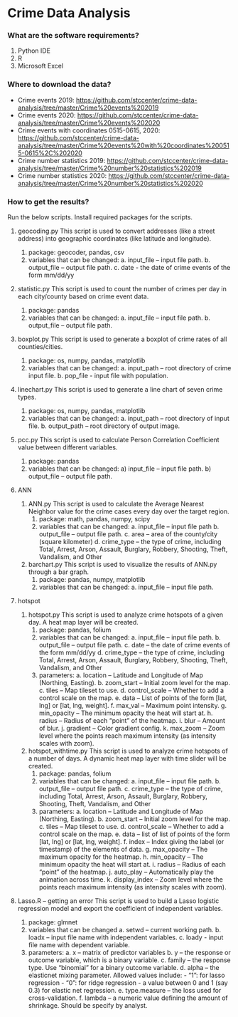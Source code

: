 <!--
 * @Author: your name
 * @Date: 2020-09-23 17:36:34
 * @LastEditTime: 2020-09-24 17:20:09
 * @LastEditors: Please set LastEditors
 * @Description: In User Settings Edit
 * @FilePath: \github_test\crime_readme.md
-->
# Crime Data Analysis

### What are the software requirements?
1.	Python IDE
2.	R
3.	Microsoft Excel

### Where to download the data?
- Crime events 2019: <https://github.com/stccenter/crime-data-analysis/tree/master/Crime%20events%202019>
- Crime events 2020: <https://github.com/stccenter/crime-data-analysis/tree/master/Crime%20events%202020>
- Crime events with coordinates 0515-0615, 2020: <https://github.com/stccenter/crime-data-analysis/tree/master/Crime%20events%20with%20coordinates%200515-0615%2C%202020>
- Crime number statistics 2019: <https://github.com/stccenter/crime-data-analysis/tree/master/Crime%20number%20statistics%202019>
- Crime number statistics 2020: <https://github.com/stccenter/crime-data-analysis/tree/master/Crime%20number%20statistics%202020>


### How to get the results?
Run the below scripts. Install required packages for the scripts.
1.	geocoding.py
This script is used to convert addresses (like a street address) into geographic coordinates (like latitude and longitude).
    1.	package: geocoder, pandas, csv
    2.	variables that can be changed:
        a.	input_file – input file path.
        b.	output_file – output file path.
        c.	date - the date of crime events of the form mm/dd/yy
2.	statistic.py
This script is used to count the number of crimes per day in each city/county based on crime event data.
    1.	package: pandas
    2.	variables that can be changed:
        a.	input_file – input file path.
        b.	output_file – output file path.
3.	boxplot.py
This script is used to generate a boxplot of crime rates of all counties/cities.
    1.	package: os, numpy, pandas, matplotlib
    2.	variables that can be changed:
        a.	input_path – root directory of crime input file.
        b.	pop_file - input file with population.
4.	linechart.py
This script is used to generate a line chart of seven crime types.
    1.	package: os, numpy, pandas, matplotlib
    2.	variables that can be changed:
        a.	input_path – root directory of input file.
        b.	output_path – root directory of output image.
5.	pcc.py
This script is used to calculate Person Correlation Coefficient value between different variables.
    1.	package: pandas
    2.	variables that can be changed:
        a)	input_file – input file path.
        b)	output_file – output file path.
6.	ANN
    1. ANN.py
    This script is used to calculate the Average Nearest Neighbor value for the crime cases every day over the target region.
        1.	package: math, pandas, numpy, scipy
        2.	variables that can be changed:
            a.	input_file – input file path
            b.	output_file – output file path.
            c.	area – area of the county/city (square kilometer)
            d.	crime_type – the type of crime, including Total, Arrest, Arson, Assault, Burglary, Robbery, Shooting, Theft, Vandalism, and Other
    2. barchart.py
    This script is used to visualize the results of ANN.py through a bar graph.
        1.	package: pandas, numpy, matplotlib
        2.	variables that can be changed:
            a.	input_file – input file path.
7.	hotspot
    1. hotspot.py
    This script is used to analyze crime hotspots of a given day. A heat map layer will be created.
        1.	package: pandas, folium
        2.	variables that can be changed:
            a.	input_file – input file path.
            b.	output_file – output file path.
            c.	date – the date of crime events of the form mm/dd/yy
            d.	crime_type – the type of crime, including Total, Arrest, Arson, Assault, Burglary, Robbery, Shooting, Theft, Vandalism, and Other
        3.	parameters:
            a.	location – Latitude and Longitude of Map (Northing, Easting).
            b.	zoom_start – Initial zoom level for the map.
            c.  tiles – Map tileset to use.
            d.	control_scale – Whether to add a control scale on the map.
            e.	data – List of points of the form [lat, lng] or [lat, lng, weight].
            f.	max_val – Maximum point intensity.
            g.	min_opacity – The minimum opacity the heat will start at.
            h.	radius – Radius of each “point” of the heatmap.
            i.	blur – Amount of blur.
            j.	gradient – Color gradient config.
            k.	max_zoom – Zoom level where the points reach maximum intensity (as intensity scales with zoom).
    2. hotspot_withtime.py
    This script is used to analyze crime hotspots of a number of days. A dynamic heat map layer with time slider will be created.
        1.	package: pandas, folium
        2.	variables that can be changed:
            a.	input_file – input file path.
            b.	output_file – output file path.
            c.	crime_type – the type of crime, including Total, Arrest, Arson, Assault, Burglary, Robbery, Shooting, Theft, Vandalism, and Other
        3.	parameters:
            a.	location – Latitude and Longitude of Map (Northing, Easting).
            b.	zoom_start – Initial zoom level for the map.
            c.	tiles – Map tileset to use.
            d.	control_scale – Whether to add a control scale on the map.
            e.	data – list of list of points of the form [lat, lng] or [lat, lng, weight].
            f.	index – Index giving the label (or timestamp) of the elements of data.
            g.	max_opacity – The maximum opacity for the heatmap.
            h.	min_opacity – The minimum opacity the heat will start at.
            i.	radius – Radius of each “point” of the heatmap.
            j.	auto_play – Automatically play the animation across time.
            k.	display_index – Zoom level where the points reach maximum intensity (as intensity scales with zoom).

8.	Lasso.R – getting an error
This script is used to build a Lasso logistic regression model and export the coefficient of independent variables.
    1.	package: glmnet
    2.	variables that can be changed
        a.	setwd – current working path.
        b.	loadx – input file name with independent variables.
        c.	loady - input file name with dependent variable.
    3.	parameters:
        a.	x – matrix of predictor variables
        b.	y – the response or outcome variable, which is a binary variable.
        c.	family – the response type. Use “binomial” for a binary outcome variable.
        d.	alpha – the elasticnet mixing parameter. Allowed values include:
            -	“1”: for lasso regression
            -	“0”: for ridge regression
            -	a value between 0 and 1 (say 0.3) for elastic net regression.
        e.	type.measure – the loss used for cross-validation.
        f.	lambda – a numeric value defining the amount of shrinkage. Should be specify by analyst.
